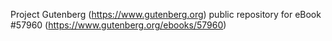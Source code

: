 Project Gutenberg (https://www.gutenberg.org) public repository for
eBook #57960 (https://www.gutenberg.org/ebooks/57960)
